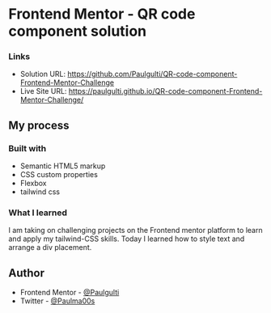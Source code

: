 # Frontend Mentor - QR code component solution

### Links

- Solution URL: https://github.com/Paulgulti/QR-code-component-Frontend-Mentor-Challenge
- Live Site URL: https://paulgulti.github.io/QR-code-component-Frontend-Mentor-Challenge/

## My process

### Built with

- Semantic HTML5 markup
- CSS custom properties
- Flexbox
- tailwind css

### What I learned

I am taking on challenging projects on the Frontend mentor platform to learn and apply my tailwind-CSS skills. Today I learned how to style text and arrange a div placement.


## Author

- Frontend Mentor - [@Paulgulti](https://www.frontendmentor.io/profile/Paulgulti)
- Twitter - [@Paulma00s](https://www.twitter.com/Paulma00s)



